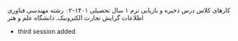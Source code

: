 کارهای کلاس درس ذخیره و بازیابی ترم ۱ سال تحصیلی ۱۴۰۱-۰۲ رشته مهندسی فناوری اطلاعات گرایش تجارت الکترونیک. دانشگاه علم و هنر

- third session added